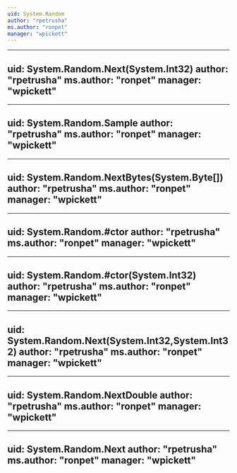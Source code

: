 ```yaml
---
uid: System.Random
author: "rpetrusha"
ms.author: "ronpet"
manager: "wpickett"
---
```


---
uid: System.Random.Next(System.Int32)
author: "rpetrusha"
ms.author: "ronpet"
manager: "wpickett"
---

---
uid: System.Random.Sample
author: "rpetrusha"
ms.author: "ronpet"
manager: "wpickett"
---

---
uid: System.Random.NextBytes(System.Byte[])
author: "rpetrusha"
ms.author: "ronpet"
manager: "wpickett"
---

---
uid: System.Random.#ctor
author: "rpetrusha"
ms.author: "ronpet"
manager: "wpickett"
---

---
uid: System.Random.#ctor(System.Int32)
author: "rpetrusha"
ms.author: "ronpet"
manager: "wpickett"
---

---
uid: System.Random.Next(System.Int32,System.Int32)
author: "rpetrusha"
ms.author: "ronpet"
manager: "wpickett"
---

---
uid: System.Random.NextDouble
author: "rpetrusha"
ms.author: "ronpet"
manager: "wpickett"
---

---
uid: System.Random.Next
author: "rpetrusha"
ms.author: "ronpet"
manager: "wpickett"
---
